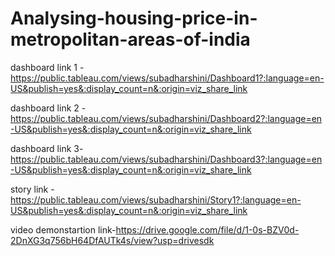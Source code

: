 # Analysing-housing-price-in-metropolitan-areas-of-india

dashboard link 1 -https://public.tableau.com/views/subadharshini/Dashboard1?:language=en-US&publish=yes&:display_count=n&:origin=viz_share_link

dashboard link 2 -https://public.tableau.com/views/subadharshini/Dashboard2?:language=en-US&publish=yes&:display_count=n&:origin=viz_share_link

dashboard link 3-https://public.tableau.com/views/subadharshini/Dashboard3?:language=en-US&publish=yes&:display_count=n&:origin=viz_share_link

story link -https://public.tableau.com/views/subadharshini/Story1?:language=en-US&publish=yes&:display_count=n&:origin=viz_share_link

video demonstartion link-https://drive.google.com/file/d/1-0s-BZV0d-2DnXG3q756bH64DfAUTk4s/view?usp=drivesdk
